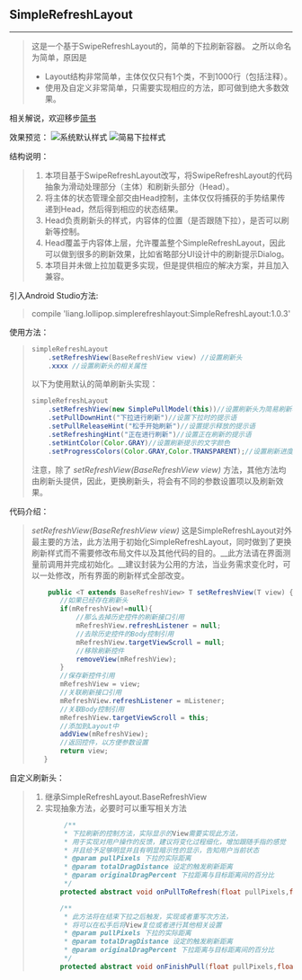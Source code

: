 ## SimpleRefreshLayout
-------------------
> 这是一个基于SwipeRefreshLayout的，简单的下拉刷新容器。
> 之所以命名为简单，原因是
>  * Layout结构非常简单，主体仅仅只有1个类，不到1000行（包括注释）。
>  * 使用及自定义非常简单，只需要实现相应的方法，即可做到绝大多数效果。

相关解说，欢迎移步[简书](http://www.jianshu.com/p/65506b0f993a)

效果预览：
![系统默认样式](https://gitee.com/xxxxl/SimpleRefreshLayout/blob/develop/gif/CircelMaterialModel-Demo.gif)
![简易下拉样式](https://gitee.com/xxxxl/SimpleRefreshLayout/blob/develop/gif/SimplePullModel-Demo.gif)

结构说明：
> 1. 本项目基于SwipeRefreshLayout改写，将SwipeRefreshLayout的代码抽象为滑动处理部分（主体）和刷新头部分（Head）。
> 2. 将主体的状态管理全部交由Head控制，主体仅仅将捕获的手势结果传递到Head，然后得到相应的状态结果。
> 3. Head负责刷新头的样式，内容体的位置（是否跟随下拉），是否可以刷新等控制。
> 4. Head覆盖于内容体上层，允许覆盖整个SimpleRefreshLayout，因此可以做到很多的刷新效果，比如省略部分UI设计中的刷新提示Dialog。
> 5. 本项目并未做上拉加载更多实现，但是提供相应的解决方案，并且加入兼容。


引入Android Studio方法:
> compile 'liang.lollipop.simplerefreshlayout:SimpleRefreshLayout:1.0.3'


使用方法：
> ``` Java
> simpleRefreshLayout
>     .setRefreshView(BaseRefreshView view) //设置刷新头
>     .xxxx //设置刷新头的相关属性
> ```
> 以下为使用默认的简单刷新头实现：
> ``` Java
> simpleRefreshLayout
>     .setRefreshView(new SimplePullModel(this))//设置刷新头为简易刷新模式
>     .setPullDownHint("下拉进行刷新")//设置下拉时的提示语
>     .setPullReleaseHint("松手开始刷新")//设置提示释放的提示语
>     .setRefreshingHint("正在进行刷新")//设置正在刷新的提示语
>     .setHintColor(Color.GRAY)//设置刷新提示的文字颜色
>     .setProgressColors(Color.GRAY,Color.TRANSPARENT);//设置刷新进度条的颜色（数组）
> ```
> 注意，除了 _setRefreshView(BaseRefreshView view)_ 方法，其他方法均由刷新头提供，因此，更换刷新头，将会有不同的参数设置项以及刷新效果。

代码介绍：
> _setRefreshView(BaseRefreshView view)_ 这是SimpleRefreshLayout对外最主要的方法，此方法用于初始化SimpleRefreshLayout，同时做到了更换刷新样式而不需要修改布局文件以及其他代码的目的。__此方法请在界面测量前调用并完成初始化。__建议封装为公用的方法，当业务需求变化时，可以一处修改，所有界面的刷新样式全部改变。
> ``` Java
>     public <T extends BaseRefreshView> T setRefreshView(T view) {
>        //如果已经存在刷新头
>        if(mRefreshView!=null){
>            //那么去掉历史控件的刷新接口引用
>            mRefreshView.refreshListener = null;
>            //去除历史控件的Body控制引用
>            mRefreshView.targetViewScroll = null;
>            //移除刷新控件
>            removeView(mRefreshView);
>        }
>        //保存新控件引用
>        mRefreshView = view;
>        //关联刷新接口引用
>        mRefreshView.refreshListener = mListener;
>        //关联Body控制引用
>        mRefreshView.targetViewScroll = this;
>        //添加到Layout中
>        addView(mRefreshView);
>        //返回控件，以方便参数设置
>        return view;
>    }
> ```

自定义刷新头：
> 1. 继承SimpleRefreshLayout.BaseRefreshView
> 2. 实现抽象方法，必要时可以重写相关方法
> ``` Java
>         /**
>         * 下拉刷新的控制方法，实际显示的View需要实现此方法，
>         * 用于实现对用户操作的反馈，建议将变化过程细化，增加跟随手指的感觉
>         * 并且给予足够明显并且有明显暗示性的显示，告知用户当前状态
>         * @param pullPixels 下拉的实际距离
>         * @param totalDragDistance 设定的触发刷新距离
>         * @param originalDragPercent 下拉距离与目标距离间的百分比
>         */
>        protected abstract void onPullToRefresh(float pullPixels,float totalDragDistance,float originalDragPercent);
>
>        /**
>         * 此方法将在结束下拉之后触发，实现或者重写次方法，
>         * 将可以在松手后将View复位或者进行其他相关设置
>         * @param pullPixels 下拉的实际距离
>         * @param totalDragDistance 设定的触发刷新距离
>         * @param originalDragPercent 下拉距离与目标距离间的百分比
>         */
>        protected abstract void onFinishPull(float pullPixels,float totalDragDistance,float originalDragPercent);
> ```
